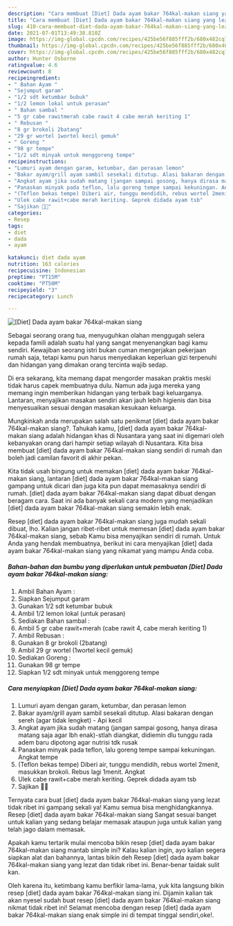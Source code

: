 ```yaml
---
description: "Cara membuat [Diet] Dada ayam bakar 764kal-makan siang yang lezat dan Mudah Dibuat"
title: "Cara membuat [Diet] Dada ayam bakar 764kal-makan siang yang lezat dan Mudah Dibuat"
slug: 410-cara-membuat-diet-dada-ayam-bakar-764kal-makan-siang-yang-lezat-dan-mudah-dibuat
date: 2021-07-01T13:49:38.810Z
image: https://img-global.cpcdn.com/recipes/425be56f885fff2b/680x482cq70/diet-dada-ayam-bakar-764kal-makan-siang-foto-resep-utama.jpg
thumbnail: https://img-global.cpcdn.com/recipes/425be56f885fff2b/680x482cq70/diet-dada-ayam-bakar-764kal-makan-siang-foto-resep-utama.jpg
cover: https://img-global.cpcdn.com/recipes/425be56f885fff2b/680x482cq70/diet-dada-ayam-bakar-764kal-makan-siang-foto-resep-utama.jpg
author: Hunter Osborne
ratingvalue: 4.6
reviewcount: 8
recipeingredient:
- " Bahan Ayam "
- "Sejumput garam"
- "1/2 sdt ketumbar bubuk"
- "1/2 lemon lokal untuk perasan"
- " Bahan sambal "
- "5 gr cabe rawitmerah cabe rawit 4 cabe merah keriting 1"
- " Rebusan "
- "8 gr brokoli 2batang"
- "29 gr wortel 1wortel kecil gemuk"
- " Goreng "
- "98 gr tempe"
- "1/2 sdt minyak untuk menggoreng tempe"
recipeinstructions:
- "Lumuri ayam dengan garam, ketumbar, dan perasan lemon"
- "Bakar ayam/grill ayam sambil sesekali ditutup. Alasi bakaran dengan sereh (agar tidak lengket) - Api kecil"
- "Angkat ayam jika sudah matang (jangan sampai gosong, hanya dirasa matang saja agar lbh enak)-stlah diangkat, didiemin dlu tunggu rada adem baru dipotong agar nutrisi tdk rusak"
- "Panaskan minyak pada teflon, lalu goreng tempe sampai kekuningan. Angkat tempe"
- "(Teflon bekas tempe) Diberi air, tunggu mendidih, rebus wortel 2menit, masukkan brokoli. Rebus lagi 1menit. Angkat"
- "Ulek cabe rawit+cabe merah keriting. Geprek didada ayam tsb"
- "Sajikan 👌🏻"
categories:
- Resep
tags:
- diet
- dada
- ayam

katakunci: diet dada ayam 
nutrition: 163 calories
recipecuisine: Indonesian
preptime: "PT15M"
cooktime: "PT50M"
recipeyield: "3"
recipecategory: Lunch

---
```



![[Diet] Dada ayam bakar 764kal-makan siang](https://img-global.cpcdn.com/recipes/425be56f885fff2b/680x482cq70/diet-dada-ayam-bakar-764kal-makan-siang-foto-resep-utama.jpg)

Sebagai seorang orang tua, menyuguhkan olahan menggugah selera kepada famili adalah suatu hal yang sangat menyenangkan bagi kamu sendiri. Kewajiban seorang istri bukan cuman mengerjakan pekerjaan rumah saja, tetapi kamu pun harus menyediakan keperluan gizi terpenuhi dan hidangan yang dimakan orang tercinta wajib sedap.

Di era  sekarang, kita memang dapat mengorder masakan praktis meski tidak harus capek membuatnya dulu. Namun ada juga mereka yang memang ingin memberikan hidangan yang terbaik bagi keluarganya. Lantaran, menyajikan masakan sendiri akan jauh lebih higienis dan bisa menyesuaikan sesuai dengan masakan kesukaan keluarga. 



Mungkinkah anda merupakan salah satu penikmat [diet] dada ayam bakar 764kal-makan siang?. Tahukah kamu, [diet] dada ayam bakar 764kal-makan siang adalah hidangan khas di Nusantara yang saat ini digemari oleh kebanyakan orang dari hampir setiap wilayah di Nusantara. Kita bisa membuat [diet] dada ayam bakar 764kal-makan siang sendiri di rumah dan boleh jadi camilan favorit di akhir pekan.

Kita tidak usah bingung untuk memakan [diet] dada ayam bakar 764kal-makan siang, lantaran [diet] dada ayam bakar 764kal-makan siang gampang untuk dicari dan juga kita pun dapat memasaknya sendiri di rumah. [diet] dada ayam bakar 764kal-makan siang dapat dibuat dengan beragam cara. Saat ini ada banyak sekali cara modern yang menjadikan [diet] dada ayam bakar 764kal-makan siang semakin lebih enak.

Resep [diet] dada ayam bakar 764kal-makan siang juga mudah sekali dibuat, lho. Kalian jangan ribet-ribet untuk memesan [diet] dada ayam bakar 764kal-makan siang, sebab Kamu bisa menyajikan sendiri di rumah. Untuk Anda yang hendak membuatnya, berikut ini cara menyajikan [diet] dada ayam bakar 764kal-makan siang yang nikamat yang mampu Anda coba.

<!--inarticleads1-->

##### Bahan-bahan dan bumbu yang diperlukan untuk pembuatan [Diet] Dada ayam bakar 764kal-makan siang:

1. Ambil  Bahan Ayam :
1. Siapkan Sejumput garam
1. Gunakan 1/2 sdt ketumbar bubuk
1. Ambil 1/2 lemon lokal (untuk perasan)
1. Sediakan  Bahan sambal :
1. Ambil 5 gr cabe rawit+merah (cabe rawit 4, cabe merah keriting 1)
1. Ambil  Rebusan :
1. Gunakan 8 gr brokoli (2batang)
1. Ambil 29 gr wortel (1wortel kecil gemuk)
1. Sediakan  Goreng :
1. Gunakan 98 gr tempe
1. Siapkan 1/2 sdt minyak untuk menggoreng tempe




<!--inarticleads2-->

##### Cara menyiapkan [Diet] Dada ayam bakar 764kal-makan siang:

1. Lumuri ayam dengan garam, ketumbar, dan perasan lemon
1. Bakar ayam/grill ayam sambil sesekali ditutup. Alasi bakaran dengan sereh (agar tidak lengket) - Api kecil
1. Angkat ayam jika sudah matang (jangan sampai gosong, hanya dirasa matang saja agar lbh enak)-stlah diangkat, didiemin dlu tunggu rada adem baru dipotong agar nutrisi tdk rusak
1. Panaskan minyak pada teflon, lalu goreng tempe sampai kekuningan. Angkat tempe
1. (Teflon bekas tempe) Diberi air, tunggu mendidih, rebus wortel 2menit, masukkan brokoli. Rebus lagi 1menit. Angkat
1. Ulek cabe rawit+cabe merah keriting. Geprek didada ayam tsb
1. Sajikan 👌🏻




Ternyata cara buat [diet] dada ayam bakar 764kal-makan siang yang lezat tidak ribet ini gampang sekali ya! Kamu semua bisa menghidangkannya. Resep [diet] dada ayam bakar 764kal-makan siang Sangat sesuai banget untuk kalian yang sedang belajar memasak ataupun juga untuk kalian yang telah jago dalam memasak.

Apakah kamu tertarik mulai mencoba bikin resep [diet] dada ayam bakar 764kal-makan siang mantab simple ini? Kalau kalian ingin, ayo kalian segera siapkan alat dan bahannya, lantas bikin deh Resep [diet] dada ayam bakar 764kal-makan siang yang lezat dan tidak ribet ini. Benar-benar taidak sulit kan. 

Oleh karena itu, ketimbang kamu berfikir lama-lama, yuk kita langsung bikin resep [diet] dada ayam bakar 764kal-makan siang ini. Dijamin kalian tak akan nyesel sudah buat resep [diet] dada ayam bakar 764kal-makan siang nikmat tidak ribet ini! Selamat mencoba dengan resep [diet] dada ayam bakar 764kal-makan siang enak simple ini di tempat tinggal sendiri,oke!.

